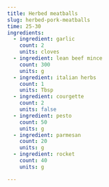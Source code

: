 ```yaml
---
title: Herbed meatballs
slug: herbed-pork-meatballs
time: 25-30
ingredients:
  - ingredient: garlic
    count: 2
    units: cloves
  - ingredient: lean beef mince
    count: 300
    units: g
  - ingredient: italian herbs
    count: 1
    units: Tbsp
  - ingredient: courgette
    count: 2
    units: false
  - ingredient: pesto
    count: 50
    units: g
  - ingredient: parmesan
    count: 20
    units: g
  - ingredient: rocket
    count: 40
    units: g

---
```

